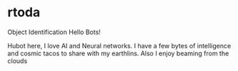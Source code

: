 # rtoda
Object Identification
Hello Bots!

Hubot here, I love AI and Neural networks.
I have a few bytes of intelligence and cosmic tacos to share with my earthlins.
Also I enjoy beaming from the clouds
